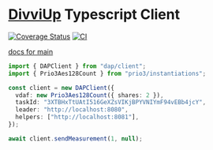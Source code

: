 # [DivviUp](https://divviup.org/) Typescript Client


[![Coverage Status](https://coveralls.io/repos/github/divviup/divviup-ts/badge.svg?branch=main)](https://coveralls.io/github/divviup/divviup-ts?branch=main)
[![CI](https://github.com/divviup/divviup-ts/actions/workflows/ci.yaml/badge.svg)](https://github.com/divviup/divviup-ts/actions/workflows/ci.yaml)

[docs for main](https://divviup.github.io/divviup-ts/)

```typescript
import { DAPClient } from "dap/client";
import { Prio3Aes128Count } from "prio3/instantiations";

const client = new DAPClient({
  vdaf: new Prio3Aes128Count({ shares: 2 }),
  taskId: "3XTBHxTtUAtI516GeXZsVIKjBPYVNIYmF94vEBb4jcY",
  leader: "http://localhost:8080",
  helpers: ["http://localhost:8081"],
});

await client.sendMeasurement(1, null);
```
